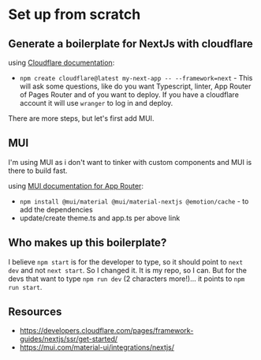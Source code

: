 # Set up from scratch

## Generate a boilerplate for NextJs with cloudflare

using [Cloudflare documentation](https://developers.cloudflare.com/pages/framework-guides/nextjs/ssr/get-started/):

- `npm create cloudflare@latest my-next-app -- --framework=next` - This will ask some questions, like do you want Typescript, linter, App Router of Pages Router and of you want to deploy. If you have a cloudflare account it will use `wranger` to log in and deploy.

There are more steps, but let's first add MUI.

## MUI

I'm using MUI as i don't want to tinker with custom components and MUI is there to build fast.

using [MUI documentation for App Router](https://mui.com/material-ui/integrations/nextjs/#app-router):

- `npm install @mui/material @mui/material-nextjs @emotion/cache` - to add the dependencies
- update/create theme.ts and app.ts per above link

## Who makes up this boilerplate?

I believe `npm start` is for the developer to type, so it should point to `next dev` and not `next start`. So I changed it. It is my repo, so I can. But for the devs that want to type `npm run dev` (2 characters more!)... it points to `npm run start`.

## Resources

- https://developers.cloudflare.com/pages/framework-guides/nextjs/ssr/get-started/
- https://mui.com/material-ui/integrations/nextjs/
